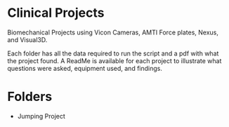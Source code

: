 # Clinical Projects
Biomechanical Projects using Vicon Cameras, AMTI Force plates, Nexus, and Visual3D.

Each folder has all the data required to run the script and a pdf with what the project found.
A ReadMe is available for each project to illustrate what questions were asked, equipment used, and findings.

# Folders 
- Jumping Project
